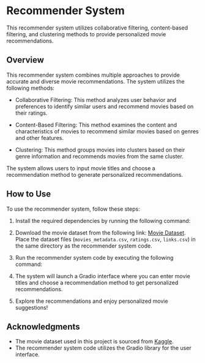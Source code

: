 # Recommender System

This recommender system utilizes collaborative filtering, content-based filtering, and clustering methods to provide personalized movie recommendations.

## Overview

This recommender system combines multiple approaches to provide accurate and diverse movie recommendations. The system utilizes the following methods:

- Collaborative Filtering: This method analyzes user behavior and preferences to identify similar users and recommend movies based on their ratings.

- Content-Based Filtering: This method examines the content and characteristics of movies to recommend similar movies based on genres and other features.

- Clustering: This method groups movies into clusters based on their genre information and recommends movies from the same cluster.

The system allows users to input movie titles and choose a recommendation method to generate personalized recommendations.

## How to Use

To use the recommender system, follow these steps:

1. Install the required dependencies by running the following command:


2. Download the movie dataset from the following link: [Movie Dataset](https://www.kaggle.com/datasets/rounakbanik/the-movies-dataset). Place the dataset files (`movies_metadata.csv`, `ratings.csv`, `links.csv`) in the same directory as the recommender system code.

3. Run the recommender system code by executing the following command:

4. The system will launch a Gradio interface where you can enter movie titles and choose a recommendation method to get personalized recommendations.

5. Explore the recommendations and enjoy personalized movie suggestions!


## Acknowledgments

- The movie dataset used in this project is sourced from [Kaggle](https://www.kaggle.com/datasets/rounakbanik/the-movies-dataset).
- The recommender system code utilizes the Gradio library for the user interface.

